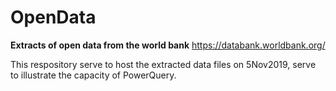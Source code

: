 # OpenData
**Extracts of open data from the world bank**
https://databank.worldbank.org/

This respository serve to host the extracted data files on 5Nov2019, serve to illustrate the capacity of PowerQuery.
